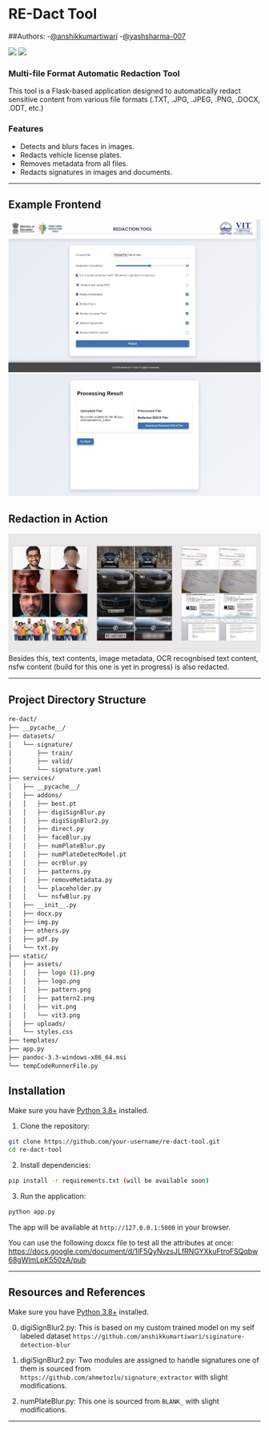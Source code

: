 
# RE-Dact Tool

##Authors:
-[@anshikkumartiwari](https://github.com/anshikkumartiwari)
-[@yashsharma-007](https://github.com/yashsharma-007)

<p>
  <img src="https://upload.wikimedia.org/wikipedia/commons/thumb/3/31/Python-logo.png/219px-Python-logo.png" height="40">
  <img src="https://upload.wikimedia.org/wikipedia/commons/thumb/3/3c/Flask_logo.svg/320px-Flask_logo.svg.png" height="40" style="background-color: white;">
</p>


### Multi-file Format Automatic Redaction Tool

This tool is a Flask-based application designed to automatically redact sensitive content from various file formats (.TXT, .JPG, .JPEG, .PNG, .DOCX, .ODT, etc.)

### Features

- Detects and blurs faces in images.
- Redacts vehicle license plates.
- Removes metadata from all files.
- Redacts signatures in images and documents.

---

## Example Frontend

![Frontend](Screenshot_18-9-2024_03151_127.0.0.1.jpeg)
![Frontend](Screenshot_18-9-2024_03051_127.0.0.1.jpeg)

## Redaction in Action

![Demo image](redact_facecarsign.png)
Besides this, text contents, image metadata, OCR recognbised text content, nsfw content (build for this one is yet in progress) is also redacted.

---

## Project Directory Structure

```bash
re-dact/
├── __pycache__/
├── datasets/
│   └── signature/
│       ├── train/
│       ├── valid/
│       └── signature.yaml
├── services/
│   ├── __pycache__/
│   ├── addons/
│   │   ├── best.pt
│   │   ├── digiSignBlur.py
│   │   ├── digiSignBlur2.py
│   │   ├── direct.py
│   │   ├── faceBlur.py
│   │   ├── numPlateBlur.py
│   │   ├── numPlateDetecModel.pt
│   │   ├── ocrBlur.py
│   │   ├── patterns.py
│   │   ├── removeMetadata.py
│   │   └── placeholder.py
│   │   └── nsfwBlur.py
│   ├── __init__.py
│   ├── docx.py
│   ├── img.py
│   ├── others.py
│   ├── pdf.py
│   └── txt.py
├── static/
│   ├── assets/
│   │   ├── logo (1).png
│   │   ├── logo.png
│   │   ├── pattern.png
│   │   ├── pattern2.png
│   │   ├── vit.png
│   │   └── vit3.png
│   ├── uploads/
│   └── styles.css
├── templates/
├── app.py
├── pandoc-3.3-windows-x86_64.msi
└── tempCodeRunnerFile.py
```

## Installation

Make sure you have [Python 3.8+](https://www.python.org/) installed.

1. Clone the repository:

```bash
git clone https://github.com/your-username/re-dact-tool.git
cd re-dact-tool
```

2. Install dependencies:

```bash
pip install -r requirements.txt (will be available soon)
```

3. Run the application:

```bash
python app.py
```

The app will be available at `http://127.0.0.1:5000` in your browser.

You can use the following doxcx file to test all the attributes at once: https://docs.google.com/document/d/1lF5QyNvzsJLfRNGYXkuFtroFSQqbw68gWlmLpK550zA/pub

---

## Resources and References

Make sure you have [Python 3.8+](https://www.python.org/) installed.



0. digiSignBlur2.py:
This is based on my custom trained model on my self labeled dataset `https://github.com/anshikkumartiwari/siginature-detection-blur` 

1. digiSignBlur2.py:
Two modules are assigned to handle signatures one of them is sourced from `https://github.com/ahmetozlu/signature_extractor` with slight modifications.

2. numPlateBlur.py:
This one is sourced from `BLANK_` with slight modifications.



---
